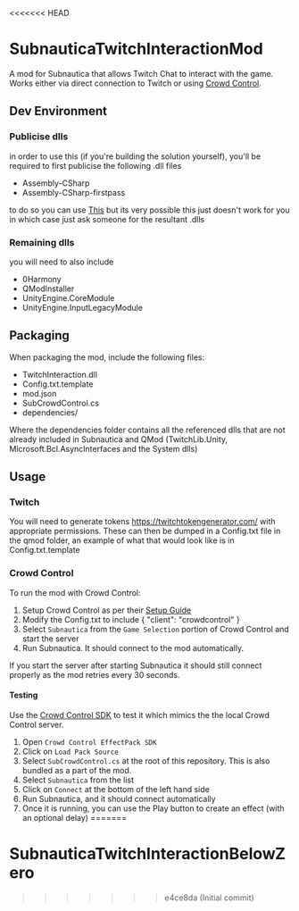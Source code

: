 <<<<<<< HEAD
# SubnauticaTwitchInteractionMod

A mod for Subnautica that allows Twitch Chat to interact with the game. Works either via direct connection to Twitch or using [Crowd Control](https://crowdcontrol.live/).

## Dev Environment

### Publicise dlls

in order to use this (if you're building the solution yourself), you'll be required to first publicise the following .dll files

- Assembly-CSharp
- Assembly-CSharp-firstpass

to do so you can use [This](https://github.com/MrPurple6411/AssemblyPublicizer) 
but its very possible this just doesn't work for you in which case just ask someone for the resultant .dlls

### Remaining dlls

you will need to also include

- 0Harmony
- QModInstaller 
- UnityEngine.CoreModule
- UnityEngine.InputLegacyModule

## Packaging

When packaging the mod, include the following files:
- TwitchInteraction.dll
- Config.txt.template
- mod.json
- SubCrowdControl.cs 
- dependencies/

Where the dependencies folder contains all the referenced dlls that are not already included in Subnautica and QMod (TwitchLib.Unity, Microsoft.Bcl.AsyncInterfaces and the System dlls)

## Usage

### Twitch 

You will need to generate tokens https://twitchtokengenerator.com/
with appropriate permissions. These can then be dumped in a Config.txt file in the qmod folder, an example of what that would look like is in Config.txt.template

### Crowd Control

To run the mod with Crowd Control:
1. Setup Crowd Control as per their [Setup Guide](https://crowdcontrol.live/setup)
2. Modify the Config.txt to include { "client": "crowdcontrol" }
3. Select `Subnautica` from the `Game Selection` portion of Crowd Control and start the server
4. Run Subnautica. It should connect to the mod automatically.

If you start the server after starting Subnautica it should still connect properly as the mod retries every 30 seconds. 

#### Testing
Use the [Crowd Control SDK](https://forum.warp.world/t/how-to-setup-and-use-the-crowd-control-sdk/5121) to test it which mimics the the local Crowd Control server.

1. Open `Crowd Control EffectPack SDK`
2. Click on `Load Pack Source`
3. Select `SubCrowdControl.cs` at the root of this repository. This is also bundled as a part of the mod.
4. Select `Subnautica` from the list
5. Click on `Connect` at the bottom of the left hand side
6. Run Subnautica, and it should connect automatically
7. Once it is running, you can use the Play button to create an effect (with an optional delay)
=======
# SubnauticaTwitchInteractionBelowZero
>>>>>>> e4ce8da (Initial commit)
